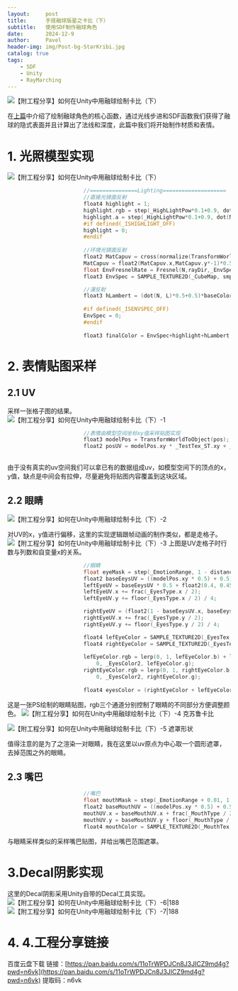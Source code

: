 ```yaml
---
layout:     post
title:      手搓融球版星之卡比（下）
subtitle:   使用SDF制作融球角色
date:       2024-12-9
author:     Pavel
header-img: img/Post-bg-StarKribi.jpg
catalog: true
tags:
    - SDF
    - Unity
    - RayMarching
---
```


![【附工程分享】如何在Unity中用融球绘制卡比（下）](https://pavelblog-images-1333471781.cos.ap-shanghai.myqcloud.com/undefined20241221192315214.gif?imageSlim)

在[上篇](https://pavelpeng7.github.io/2023/12/09/手搓融球版星之卡比-上/)中介绍了绘制融球角色的核心函数，通过光线步进和SDF函数我们获得了融球的隐式表面并且计算出了法线和深度，此篇中我们将开始制作材质和表情。

# 1. 光照模型实现
![【附工程分享】如何在Unity中用融球绘制卡比（下）](https://pavelblog-images-1333471781.cos.ap-shanghai.myqcloud.com/undefined20241221192315231.png?imageSlim)
```c
                        //===============Lighting====================
                        //直接光镜面反射
                        float4 highlight = 1;
                        highlight.rgb = step(_HighLightPow*0.1+0.9, dot(N, halfDir) * dot(N, halfDir)) * lCol; 
                        highlight.a = step(_HighLightPow*0.1+0.9, dot(N, halfDir) * dot(N, halfDir));
                        #if defined(_ISHIGHLIGHT_OFF)
                        highlight = 0;
                        #endif
                        
                        //环境光镜面反射
                        float2 MatCapuv = cross(normalize(TransformWorldToView(pos)),TransformWorldToView(N));
                        MatCapuv = float2(MatCapuv.x,MatCapuv.y*-1)*0.5+0.5;
                        float EnvFresnelRate = Fresnel(N,rayDir,_EnvSpecBios,_EnvSpecInt,_EnvSpecPower);
                        float3 EnvSpec = SAMPLE_TEXTURE2D(_CubeMap, smp, MatCapuv) * _EnvSpecInt * EnvFresnelRate;

                        //漫反射
                        float3 hLambert = (dot(N, L)*0.5+0.5)*baseColor+_EnvColor;
                        
                        #if defined(_ISENVSPEC_OFF)
                        EnvSpec = 0;
                        #endif
                        
                        float3 finalColor = EnvSpec+highlight+hLambert;
```

# 2. 表情贴图采样

## 2.1 UV
采样一张格子图的结果。
![【附工程分享】如何在Unity中用融球绘制卡比（下）-1](https://pavelblog-images-1333471781.cos.ap-shanghai.myqcloud.com/undefined20241221192315248.png?imageSlim)
```c
                        //表情由模型空间坐标xy值采样贴图实现
                        float3 modelPos = TransformWorldToObject(pos);
                        float2 posUV = modelPos.xy * _TestTex_ST.xy + _TestTex_ST.zw;
                        
```

由于没有真实的uv空间我们可以拿已有的数据组成uv，如模型空间下的顶点的x，y值，缺点是中间会有拉伸，尽量避免将贴图内容覆盖到这块区域。
## 2.2 眼睛
![【附工程分享】如何在Unity中用融球绘制卡比（下）-2](https://pavelblog-images-1333471781.cos.ap-shanghai.myqcloud.com/undefined20241221192315265.png?imageSlim)

对UV的x，y值进行偏移，这里的实现逻辑跟帧动画的制作类似，都是走格子。
![【附工程分享】如何在Unity中用融球绘制卡比（下）-3](https://pavelblog-images-1333471781.cos.ap-shanghai.myqcloud.com/undefined20241221192315282.png?imageSlim)
上图是UV走格子时行数与列数和自变量x的关系。
```c
                        //眼睛
                        float eyeMask = step(_EmotionRange, 1 - distance(posUV, 0));
                        float2 baseEeysUV = ((modelPos.xy * 0.5) + 0.5) * _EyesTex_ST.xy + _EyesTex_ST.zw;
                        leftEyeUV = baseEeysUV * 0.5 + float2(0.4, 0.45);
                        leftEyeUV.x += frac(_EyesType.x / 2);
                        leftEyeUV.y += floor(_EyesType.x / 2) / 4;

                        rightEyeUV = (float2(1 - baseEeysUV.x, baseEeysUV.y)) * 0.5 + float2(0.4, 0.45);
                        rightEyeUV.x += frac(_EyesType.y / 2);
                        rightEyeUV.y += floor(_EyesType.y / 2) / 4;

                        float4 lefEyeColor = SAMPLE_TEXTURE2D(_EyesTex, smp, leftEyeUV.xy);
                        float4 rightEyeColor = SAMPLE_TEXTURE2D(_EyesTex, smp, rightEyeUV.xy);
                        
                        lefEyeColor.rgb = lerp(0, 1, lefEyeColor.b) + lerp(0, _EyesColor1, lefEyeColor.r) + lerp(
                            0, _EyesColor2, lefEyeColor.g);
                        rightEyeColor.rgb = lerp(0, 1, rightEyeColor.b) + lerp(0, _EyesColor1, rightEyeColor.r) + lerp(
                            0, _EyesColor2, rightEyeColor.g);
                        
                        float4 eyesColor = (rightEyeColor + lefEyeColor) * eyeMask;
```

这是一张PS绘制的眼睛贴图，rgb三个通道分别控制了眼睛的不同部分方便调整颜色。
![【附工程分享】如何在Unity中用融球绘制卡比（下）-4](https://pavelblog-images-1333471781.cos.ap-shanghai.myqcloud.com/undefined20241221192315300.png?imageSlim)
克苏鲁卡比

![【附工程分享】如何在Unity中用融球绘制卡比（下）-5](https://pavelblog-images-1333471781.cos.ap-shanghai.myqcloud.com/undefined20241221192315315.png?imageSlim)
遮罩形状

值得注意的是为了之渲染一对眼睛，我在这里以uv原点为中心取一个圆形遮罩，去掉范围之外的眼睛。
## 2.3 嘴巴
```c
                        //嘴巴
                        float mouthMask = step(_EmotionRange + 0.01, 1 - distance(float2(posUV.x, posUV.y + 0.04), 0));
                        float2 baseMouthUV = ((modelPos.xy * 0.5) + 0.5) * _MouthTex_ST.xy + _MouthTex_ST.zw;
                        mouthUV.x = baseMouthUV.x + frac(_MouthType / 2);
                        mouthUV.y = baseMouthUV.y + floor(_MouthType / 2) / 2;
                        float4 mouthColor = SAMPLE_TEXTURE2D(_MouthTex, smp, mouthUV) ;
```
与眼睛采样类似的采样嘴巴贴图，并给出嘴巴范围遮罩。
# 3.Decal阴影实现
这里的Decal阴影采用Unity自带的Decal工具实现。
![【附工程分享】如何在Unity中用融球绘制卡比（下）-6|188](https://pavelblog-images-1333471781.cos.ap-shanghai.myqcloud.com/undefined20241221192315338.png?imageSlim)![【附工程分享】如何在Unity中用融球绘制卡比（下）-7|188](https://pavelblog-images-1333471781.cos.ap-shanghai.myqcloud.com/undefined20241221192315362.png?imageSlim)
# 4. 4.工程分享链接
百度云盘下载
链接：[https://pan.baidu.com/s/11oTrWPDJCn8J3JICZ9md4g?pwd=n6vk](https://pan.baidu.com/s/11oTrWPDJCn8J3JICZ9md4g?pwd=n6vk) 
提取码：n6vk
